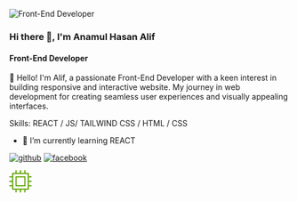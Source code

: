 ![Front-End Developer](https://scontent.fdac41-1.fna.fbcdn.net/v/t39.30808-6/361194593_2232092616978955_9171467946092090666_n.jpg?_nc_cat=109&ccb=1-7&_nc_sid=6ee11a&_nc_eui2=AeGhURrQNUlLGycZvhAvtNXkBemmHTEnQYsF6aYdMSdBi5Cb0j5pce42sGHCJ_9JEjRymjuviJOVtfqFZEUehpXm&_nc_ohc=R-wCEdnMqFkQ7kNvgGWWe8I&_nc_oc=AdjuS1WXBZrM34JxvsXYjTDOIXGrkOZ0eSC-5DVZ3T9GBB1FqijvzpH8lZNMOoYIBSw&_nc_zt=23&_nc_ht=scontent.fdac41-1.fna&_nc_gid=AvI0YqHIKlk9HwKtzpbAbmm&oh=00_AYH2q2CrFcKEAd-mgOgQlaRQ8LSYRE_qEa2lDFS8NhyBbw&oe=67D7D3AE)

### Hi there 👋, I'm Anamul Hasan Alif
#### Front-End Developer


👋 Hello! I'm Alif, a passionate Front-End Developer with a keen interest in building responsive and interactive website. My journey in web development for creating seamless user experiences and visually appealing interfaces.

Skills: REACT / JS/ TAILWIND CSS / HTML / CSS

- 🌱 I’m currently learning REACT 


[<img src='https://cdn.jsdelivr.net/npm/simple-icons@3.0.1/icons/github.svg' alt='github' height='40'>](https://github.com/https://github.com/Alif51914)  [<img src='https://cdn.jsdelivr.net/npm/simple-icons@3.0.1/icons/facebook.svg' alt='facebook' height='40'>](https://www.facebook.com/https://www.facebook.com/anamul.hasan.alif.2024)  

<a href='https://docs.github.com/en/developers'><img src='https://raw.githubusercontent.com/acervenky/animated-github-badges/master/assets/devbadge.gif' width='40' height='40'></a> 

